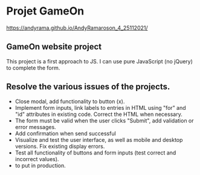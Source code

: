 <!-- ![alt text](https://github.com/AndyRama/AndyRamaroson_4_25112021/images/Logo.png?raw=true) -->

# Projet GameOn 

https://andyrama.github.io/AndyRamaroson_4_25112021/

<h2> GameOn website project </h2>
This project is a first approach to JS. 
I can use pure JavaScript (no jQuery) to complete the form.

<h2>Resolve the various issues of the projects.</h2>
<ul>
  <li>Close modal, add functionality to button (x).</li>
  <li>Implement form inputs, link labels to entries in HTML using "for" and "id" attributes in existing code. Correct the HTML when necessary.</li>
  <li>The form must be valid when the user clicks "Submit", add validation or error messages. </li>
  <li>Add confirmation when send successful </li>
  <li>Visualize and test the user interface, as well as mobile and desktop versions. Fix existing display errors.</li>
  <li>Test all functionality of buttons and form inputs (test correct and incorrect values).</li>
  <li>to put in production.</li>
</ul>


